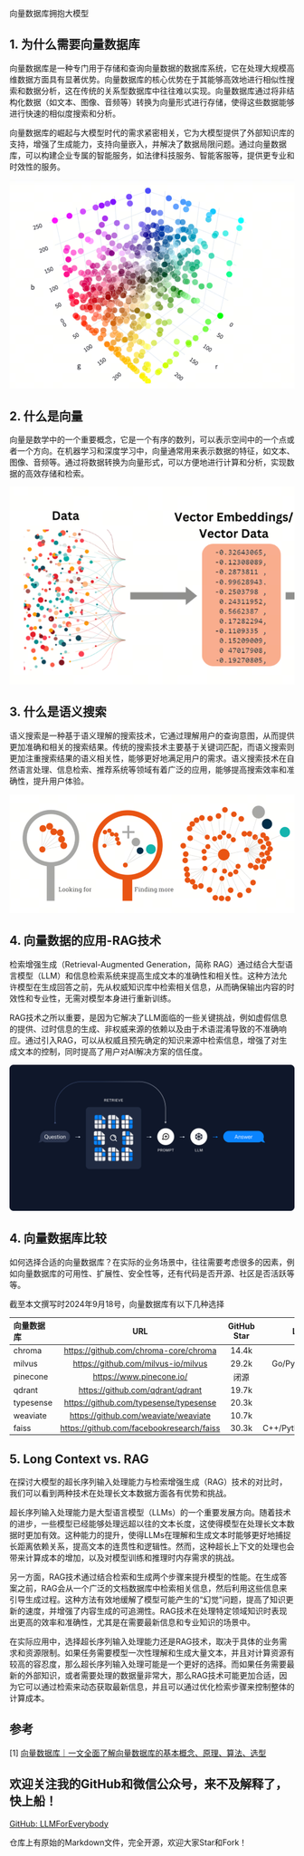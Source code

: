向量数据库拥抱大模型

## 1. 为什么需要向量数据库

向量数据库是一种专门用于存储和查询向量数据的数据库系统，它在处理大规模高维数据方面具有显著优势。向量数据库的核心优势在于其能够高效地进行相似性搜索和数据分析，这在传统的关系型数据库中往往难以实现。向量数据库通过将非结构化数据（如文本、图像、音频等）转换为向量形式进行存储，使得这些数据能够进行快速的相似度搜索和分析。

向量数据库的崛起与大模型时代的需求紧密相关，它为大模型提供了外部知识库的支持，增强了生成能力，支持向量嵌入，并解决了数据局限问题。通过向量数据库，可以构建企业专属的智能服务，如法律科技服务、智能客服等，提供更专业和时效性的服务。

![alt text](assest/向量数据库拥抱大模型/0.png)

## 2. 什么是向量

向量是数学中的一个重要概念，它是一个有序的数列，可以表示空间中的一个点或者一个方向。在机器学习和深度学习中，向量通常用来表示数据的特征，如文本、图像、音频等。通过将数据转换为向量形式，可以方便地进行计算和分析，实现数据的高效存储和检索。

![alt text](assest/向量数据库拥抱大模型/1.png)


## 3. 什么是语义搜索

语义搜索是一种基于语义理解的搜索技术，它通过理解用户的查询意图，从而提供更加准确和相关的搜索结果。传统的搜索技术主要基于关键词匹配，而语义搜索则更加注重搜索结果的语义相关性，能够更好地满足用户的需求。语义搜索技术在自然语言处理、信息检索、推荐系统等领域有着广泛的应用，能够提高搜索效率和准确性，提升用户体验。

![alt text](assest/向量数据库拥抱大模型/2.png)

## 4. 向量数据的应用-RAG技术

检索增强生成（Retrieval-Augmented Generation，简称 RAG）通过结合大型语言模型（LLM）和信息检索系统来提高生成文本的准确性和相关性。这种方法允许模型在生成回答之前，先从权威知识库中检索相关信息，从而确保输出内容的时效性和专业性，无需对模型本身进行重新训练。

RAG技术之所以重要，是因为它解决了LLM面临的一些关键挑战，例如虚假信息的提供、过时信息的生成、非权威来源的依赖以及由于术语混淆导致的不准确响应。通过引入RAG，可以从权威且预先确定的知识来源中检索信息，增强了对生成文本的控制，同时提高了用户对AI解决方案的信任度。

![alt text](assest/向量数据库拥抱大模型/3.PNG)

## 4. 向量数据库比较
如何选择合适的向量数据库？在实际的业务场景中，往往需要考虑很多的因素，例如向量数据库的可用性、扩展性、安全性等，还有代码是否开源、社区是否活跃等等。

截至本文撰写时2024年9月18号，向量数据库有以下几种选择


| 向量数据库 | URL| GitHub Star|Language|
| :--- |:----:| :----: |---: |
| chroma|https://github.com/chroma-core/chroma|14.4k| Python  |
| milvus|https://github.com/milvus-io/milvus| 29.2k|Go/Python/C++ |
| pinecone|https://www.pinecone.io/|闭源|无 |
| qdrant|https://github.com/qdrant/qdrant|19.7k|Rust|
|typesense|https://github.com/typesense/typesense|20.3k|C++|
|weaviate|https://github.com/weaviate/weaviate|10.7k|Go|
|faiss|https://github.com/facebookresearch/faiss|30.3k|C++/Python/Cuda|



## 5. Long Context vs. RAG

在探讨大模型的超长序列输入处理能力与检索增强生成（RAG）技术的对比时，我们可以看到两种技术在处理长文本数据方面各有优势和挑战。

超长序列输入处理能力是大型语言模型（LLMs）的一个重要发展方向。随着技术的进步，一些模型已经能够处理远超以往的文本长度，这使得模型在处理长文本数据时更加有效。这种能力的提升，使得LLMs在理解和生成文本时能够更好地捕捉长距离依赖关系，提高文本的连贯性和逻辑性。然而，这种超长上下文的处理也会带来计算成本的增加，以及对模型训练和推理时内存需求的挑战。

另一方面，RAG技术通过结合检索和生成两个步骤来提升模型的性能。在生成答案之前，RAG会从一个广泛的文档数据库中检索相关信息，然后利用这些信息来引导生成过程。这种方法有效地缓解了模型可能产生的“幻觉”问题，提高了知识更新的速度，并增强了内容生成的可追溯性。RAG技术在处理特定领域知识时表现出更高的效率和准确性，尤其是在需要最新信息和专业知识的场景中。

在实际应用中，选择超长序列输入处理能力还是RAG技术，取决于具体的业务需求和资源限制。如果任务需要模型一次性理解和生成大量文本，并且对计算资源有较高的容忍度，那么超长序列输入处理可能是一个更好的选择。而如果任务需要最新的外部知识，或者需要处理的数据量非常大，那么RAG技术可能更加合适，因为它可以通过检索来动态获取最新信息，并且可以通过优化检索步骤来控制整体的计算成本。



## 参考

<div id="refer-anchor-1"></div>

[1] [向量数据库｜一文全面了解向量数据库的基本概念、原理、算法、选型](https://cloud.tencent.com/developer/article/2312534)


## 欢迎关注我的GitHub和微信公众号，来不及解释了，快上船！

[GitHub: LLMForEverybody](https://github.com/luhengshiwo/LLMForEverybody)

仓库上有原始的Markdown文件，完全开源，欢迎大家Star和Fork！


